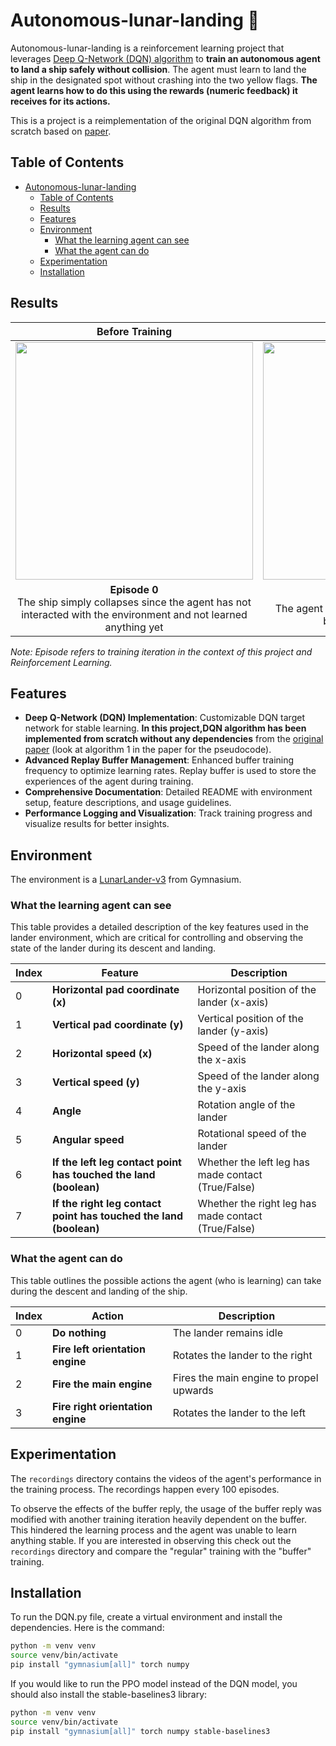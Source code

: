 # Autonomous-lunar-landing 🚀
Autonomous-lunar-landing is a reinforcement learning project that leverages [Deep Q-Network (DQN) algorithm](https://arxiv.org/abs/1312.5602) to **train an autonomous agent to land a ship safely without collision**. The agent must learn to land the ship in the designated spot without crashing into the two yellow flags. **The agent learns how to do this using the rewards (numeric feedback) it receives for its actions.**

This is a project is a reimplementation of the original DQN algorithm from scratch based on [paper](https://arxiv.org/abs/1312.5602).


## Table of Contents
- [Autonomous-lunar-landing](#autonomous-lunar-landing)
  - [Table of Contents](#table-of-contents)
  - [Results](#results)
  - [Features](#features)
  - [Environment](#environment)
    - [What the learning agent can see](#what-the-learning-agent-can-see)
    - [What the agent can do](#what-the-agent-can-do)
  - [Experimentation](#experimentation)
  - [Installation](#installation)

## Results
| Before Training | After Training |
|:---:|:---:|
| <img src="https://github.com/user-attachments/assets/33378ccf-7007-491e-b975-2b27104c1f4b" width="380"> | <img src="https://github.com/user-attachments/assets/197f85b4-28b6-4515-8333-4e9521a7109f" width="380"> |
| **Episode 0** <br> The ship simply collapses since the agent has not interacted with the environment and not learned anything yet | **Epsiode 500** <br> The agent has learned to slowly land the ship between the yellow flags|

_Note: Episode refers to training iteration in the context of this project and Reinforcement Learning._

## Features
- **Deep Q-Network (DQN) Implementation**: Customizable DQN target network for stable learning. **In this project,DQN algorithm has been implemented from scratch without any dependencies** from the [original paper](https://arxiv.org/abs/1312.5602) (look at algorithm 1 in the paper for the pseudocode).
- **Advanced Replay Buffer Management**: Enhanced buffer training frequency to optimize learning rates. Replay buffer is used to store the experiences of the agent during training.
- **Comprehensive Documentation**: Detailed README with environment setup, feature descriptions, and usage guidelines.
- **Performance Logging and Visualization**: Track training progress and visualize results for better insights.

## Environment
The environment is a [LunarLander-v3](https://gymnasium.farama.org/environments/box2d/lunar_lander/) from Gymnasium.

### What the learning agent can see
This table provides a detailed description of the key features used in the lander environment, which are critical for controlling and observing the state of the lander during its descent and landing. 

| Index | Feature                                                           | Description                                         |
| ----- | ----------------------------------------------------------------- | --------------------------------------------------- |
| 0     | **Horizontal pad coordinate (x)**                                 | Horizontal position of the lander (x-axis)          |
| 1     | **Vertical pad coordinate (y)**                                   | Vertical position of the lander (y-axis)            |
| 2     | **Horizontal speed (x)**                                          | Speed of the lander along the x-axis                |
| 3     | **Vertical speed (y)**                                            | Speed of the lander along the y-axis                |
| 4     | **Angle**                                                         | Rotation angle of the lander                        |
| 5     | **Angular speed**                                                 | Rotational speed of the lander                      |
| 6     | **If the left leg contact point has touched the land (boolean)**  | Whether the left leg has made contact (True/False)  |
| 7     | **If the right leg contact point has touched the land (boolean)** | Whether the right leg has made contact (True/False) |

### What the agent can do
This table outlines the possible actions the agent (who is learning) can take during the descent and landing of the ship. 

| Index | Action                            | Description                             |
| ----- | --------------------------------- | --------------------------------------- |
| 0     | **Do nothing**                    | The lander remains idle                 |
| 1     | **Fire left orientation engine**  | Rotates the lander to the right         |
| 2     | **Fire the main engine**          | Fires the main engine to propel upwards |
| 3     | **Fire right orientation engine** | Rotates the lander to the left          |

## Experimentation
The `recordings` directory contains the videos of the agent's performance in the training process. The recordings happen every 100 episodes.

To observe the effects of the buffer reply, the usage of the buffer reply was modified with another training iteration heavily dependent on the buffer. This hindered the learning process and the agent was unable to learn anything stable. If you are interested in observing this check out the `recordings` directory and compare the "regular" training with the "buffer" training.

## Installation
To run the DQN.py file, create a virtual environment and install the dependencies. Here is the command:
```bash
python -m venv venv
source venv/bin/activate
pip install "gymnasium[all]" torch numpy
```

If you would like to run the PPO model instead of the DQN model, you should also install the stable-baselines3 library:
```bash
python -m venv venv
source venv/bin/activate
pip install "gymnasium[all]" torch numpy stable-baselines3
```
